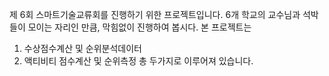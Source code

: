 제 6회 스마트기술교류회를 진행하기 위한 프로젝트입니다.
6개 학교의 교수님과 석박들이 모이는 자리인 만큼, 막힘없이 진행하여 봅시다.
본 프로젝트는
1) 수상점수계산 및 순위분석데이터
2) 액티비티 점수계산 및 순위측정
총 두가지로 이루어져 있습니다.

